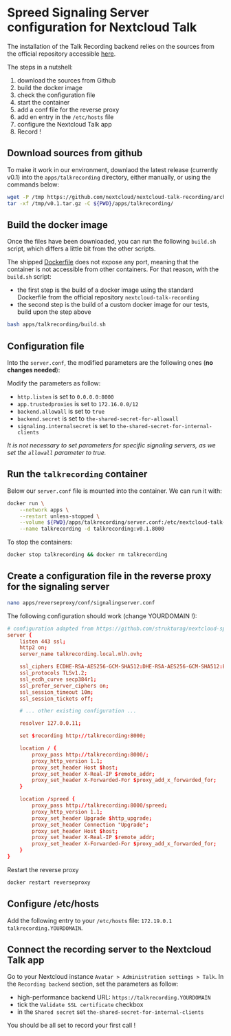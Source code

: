 # Spreed Signaling Server configuration for Nextcloud Talk

The installation of the Talk Recording backend relies on the sources from the official repository accessible [here](https://github.com/nextcloud/nextcloud-talk-recording).

The steps in a nutshell:
1. download the sources from Github
2. build the docker image
3. check the configuration file
4. start the container
5. add a conf file for the reverse proxy
6. add en entry in the `/etc/hosts` file
7. configure the Nextcloud Talk app
8. Record !

## Download sources from github

To make it work in our environment, downlaod the latest release (currently v0.1) into the `apps/talkrecording` directory, either manually, or using the commands below:
```sh
wget -P /tmp https://github.com/nextcloud/nextcloud-talk-recording/archive/refs/tags/v0.1.tar.gz
tar -xf /tmp/v0.1.tar.gz -C ${PWD}/apps/talkrecording/
```

## Build the docker image

Once the files have been downloaded, you can run the following `build.sh` script, which differs a little bit from the other scripts.

The shipped [Dockerfile](https://github.com/nextcloud/nextcloud-talk-recording/blob/d6f5a9e72bcb87ef674f2ec710d9ea29eff505b7/docker-compose/Dockerfile#L48) does not expose any port, meaning that the container is not accessible from other containers. For that reason, with the `build.sh` script:
- the first step is the build of a docker image using the standard Dockerfile from the official repository `nextcloud-talk-recording`
- the second step is the build of a custom docker image for our tests, build upon the step above

```sh
bash apps/talkrecording/build.sh
```

## Configuration file

Into the `server.conf`, the modified parameters are the following ones (**no changes needed**):

Modify the parameters as follow:
- `http.listen` is set to `0.0.0.0:8000`
- `app.trustedproxies` is set to `172.16.0.0/12`
- `backend.allowall` is set to `true`
- `backend.secret` is set to `the-shared-secret-for-allowall`
- `signaling.internalsecret` is set to `the-shared-secret-for-internal-clients`

_It is not necessary to set parameters for specific signaling servers, as we set the `allowall` parameter to true._

## Run the `talkrecording` container

Below our `server.conf` file is mounted into the container. We can run it with:

```sh
docker run \
    --network apps \
    --restart unless-stopped \
    --volume ${PWD}/apps/talkrecording/server.conf:/etc/nextcloud-talk-recording/server.conf:ro \
    --name talkrecording -d talkrecording:v0.1.8000
```

To stop the containers:
```sh
docker stop talkrecording && docker rm talkrecording
```

## Create a configuration file in the reverse proxy for the signaling server

```sh
nano apps/reverseproxy/conf/signalingserver.conf
```

The following configuration should work (change YOURDOMAIN !):

```conf
# configuration adapted from https://github.com/strukturag/nextcloud-spreed-signaling/blob/master/README.md#nginx
server {
    listen 443 ssl;
    http2 on;
    server_name talkrecording.local.mlh.ovh;

    ssl_ciphers ECDHE-RSA-AES256-GCM-SHA512:DHE-RSA-AES256-GCM-SHA512:ECDHE-RSA-AES256-GCM-SHA384:DHE-RSA-AES256-GCM-SHA384:ECDHE-RSA-AES256-SHA384;
    ssl_protocols TLSv1.2;
    ssl_ecdh_curve secp384r1;
    ssl_prefer_server_ciphers on;
    ssl_session_timeout 10m;
    ssl_session_tickets off;

    # ... other existing configuration ...

    resolver 127.0.0.11;

    set $recording http://talkrecording:8000;

    location / {
        proxy_pass http://talkrecording:8000/;
        proxy_http_version 1.1;
        proxy_set_header Host $host;
        proxy_set_header X-Real-IP $remote_addr;
        proxy_set_header X-Forwarded-For $proxy_add_x_forwarded_for;
    }

    location /spreed {
        proxy_pass http://talkrecording:8000/spreed;
        proxy_http_version 1.1;
        proxy_set_header Upgrade $http_upgrade;
        proxy_set_header Connection "Upgrade";
        proxy_set_header Host $host;
        proxy_set_header X-Real-IP $remote_addr;
        proxy_set_header X-Forwarded-For $proxy_add_x_forwarded_for;
    }
}
```

Restart the reverse proxy
```sh
docker restart reverseproxy
```

## Configure /etc/hosts

Add the following entry to your `/etc/hosts` file: `172.19.0.1 talkrecording.YOURDOMAIN`.


## Connect the recording server to the Nextcloud Talk app

Go to your Nextcloud instance `Avatar > Administration settings > Talk`.
In the `Recording backend` section, set the parameters as follow:
- high-performance backend URL: `https://talkrecording.YOURDOMAIN`
- tick the `Validate SSL certificate` checkbox
- in the `Shared secret` set `the-shared-secret-for-internal-clients`

You should be all set to record your first call !

